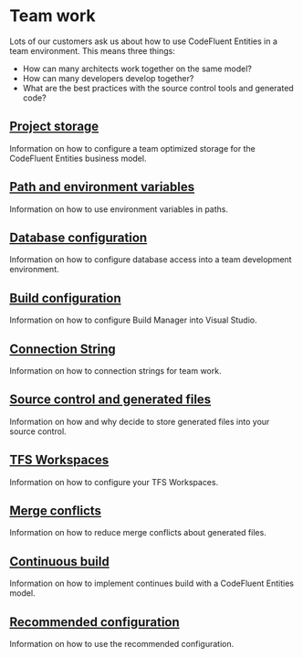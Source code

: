 # Team work

Lots of our customers ask us about how to use CodeFluent Entities in a team environment. This means three things:
- How can many architects work together on the same model?
- How can many developers develop together?
- What are the best practices with the source control tools and generated code?



## [Project storage](team-work/project_storage.md)

Information on how to configure a team optimized storage for the CodeFluent Entities business model.

## [Path and environment variables](team-work/path_and_environment_variables.md)

Information on how to use environment variables in paths.

## [Database configuration](team-work/database_configuration.md)

Information on how to configure database access into a team development environment.

## [Build configuration](team-work/build_configuration.md)

Information on how to configure Build Manager into Visual Studio.

## [Connection String](team-work/connection_string.md)

Information on how to connection strings for team work.

## [Source control and generated files](team-work/source_control_and_generated_files.md)

Information on how and why decide to store generated files into your source control.

## [TFS Workspaces](team-work/tfs_workspaces.md)

Information on how to configure your TFS Workspaces.

## [Merge conflicts](team-work/merge_conflicts.md)

Information on how to reduce merge conflicts about generated files.

## [Continuous build](team-work/continuous_build.md)

Information on how to implement continues build with a CodeFluent Entities model.

## [Recommended configuration](team-work/recommended_configuration.md)

Information on how to use the recommended configuration.